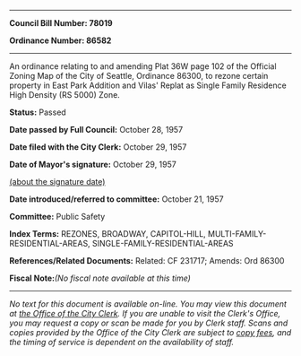 

********

**Council Bill Number: 78019**
   
**Ordinance Number: 86582**
********

 An ordinance relating to and amending Plat 36W page 102 of the Official Zoning Map of the City of Seattle, Ordinance 86300, to rezone certain property in East Park Addition and Vilas' Replat as Single Family Residence High Density (RS 5000) Zone.

**Status:** Passed
   
**Date passed by Full Council:** October 28, 1957
   
**Date filed with the City Clerk:** October 29, 1957
   
**Date of Mayor's signature:** October 29, 1957
   
[(about the signature date)](/~public/approvaldate.htm)
   
   
   
**Date introduced/referred to committee:** October 21, 1957
   
**Committee:** Public Safety
   
   
**Index Terms:** REZONES, BROADWAY, CAPITOL-HILL, MULTI-FAMILY-RESIDENTIAL-AREAS, SINGLE-FAMILY-RESIDENTIAL-AREAS

**References/Related Documents:** Related: CF 231717; Amends: Ord 86300

**Fiscal Note:**_(No fiscal note available at this time)_
********

_No text for this document is available on-line. You may view this document at [the Office of the City Clerk](http://www.seattle.gov/leg/clerk/contactUs.htm). If you are unable to visit the Clerk's Office, you may request a copy or scan be made for you by Clerk staff. Scans and copies provided by the Office of the City Clerk are subject to [copy fees](http://clerk.seattle.gov/~public/clerkfees.htm), and the timing of service is dependent on the availability of staff._

